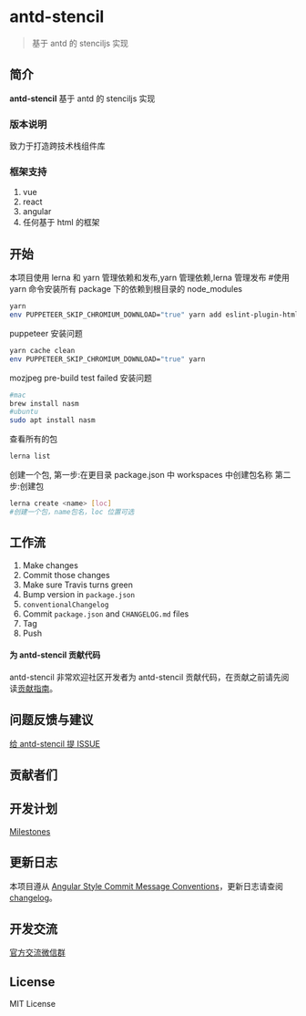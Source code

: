 # antd-stencil

> 基于 antd 的 stenciljs 实现

## 简介

**antd-stencil** 基于 antd 的 stenciljs 实现

### 版本说明

致力于打造跨技术栈组件库

### 框架支持

1. vue
2. react
3. angular
4. 任何基于 html 的框架

## 开始

本项目使用 lerna 和 yarn 管理依赖和发布,yarn 管理依赖,lerna 管理发布 #使用 yarn 命令安装所有 package 下的依赖到根目录的 node_modules

```bash
yarn
env PUPPETEER_SKIP_CHROMIUM_DOWNLOAD="true" yarn add eslint-plugin-html -D -W
```

puppeteer 安装问题

```bash
yarn cache clean
env PUPPETEER_SKIP_CHROMIUM_DOWNLOAD="true" yarn
```

mozjpeg pre-build test failed 安装问题

```bash
#mac
brew install nasm
#ubuntu
sudo apt install nasm
```

查看所有的包

```bash
lerna list
```

创建一个包,
第一步:在更目录 package.json 中 workspaces 中创建包名称
第二步:创建包

```bash
lerna create <name> [loc]
#创建一个包，name包名，loc 位置可选
```

## 工作流

1. Make changes
1. Commit those changes
1. Make sure Travis turns green
1. Bump version in `package.json`
1. `conventionalChangelog`
1. Commit `package.json` and `CHANGELOG.md` files
1. Tag
1. Push

#### 为 antd-stencil 贡献代码

antd-stencil 非常欢迎社区开发者为 antd-stencil 贡献代码，在贡献之前请先阅读[贡献指南](https://github.com/grasilife/antd-stencil/blob/master/.github/CONTRIBUTING.md)。

## 问题反馈与建议

[给 antd-stencil 提 ISSUE](http://new-issue.ant.design/)

## 贡献者们

<a href="https://github.com/grasilife/antd-stencil/graphs/contributors"></a>

## 开发计划

[Milestones](https://github.com/grasilife/antd-stencil/milestones)

## 更新日志

本项目遵从 [Angular Style Commit Message Conventions](https://gist.github.com/stephenparish/9941e89d80e2bc58a153)，更新日志请查阅 [changelog](https://github.com/grasilife/antd-stencil/blob/master/CHANGELOG.md)。

## 开发交流

[官方交流微信群]()

## License

MIT License
